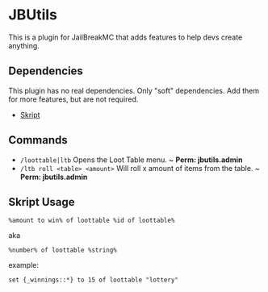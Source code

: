 
# JBUtils
This is a plugin for JailBreakMC that adds features to help devs create anything.

## Dependencies
This plugin has no real dependencies. Only "soft" dependencies. Add them for more features, but are not required.

 - [Skript](https://github.com/SkriptLang/Skript)

 
## Commands
- `/loottable|ltb` Opens the Loot Table menu. ~ **Perm: jbutils.admin**
- `/ltb roll <table> <amount>` Will roll x amount of items from the table. ~ **Perm: jbutils.admin**
## Skript Usage


`%amount to win% of loottable %id of loottable%`

aka

`%number% of loottable %string%`

example:

`set {_winnings::*} to 15 of loottable "lottery"`
